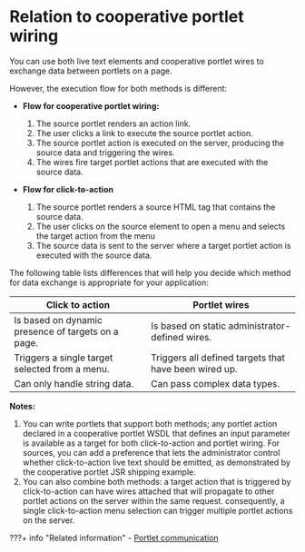 # Relation to cooperative portlet wiring

You can use both live text elements and cooperative portlet wires to exchange data between portlets on a page.

However, the execution flow for both methods is different:

-   **Flow for cooperative portlet wiring:**

    1.  The source portlet renders an action link.
    2.  The user clicks a link to execute the source portlet action.
    3.  The source portlet action is executed on the server, producing the source data and triggering the wires.
    4.  The wires fire target portlet actions that are executed with the source data.

-   **Flow for click-to-action**

    1.  The source portlet renders a source HTML tag that contains the source data.
    2.  The user clicks on the source element to open a menu and selects the target action from the menu
    3.  The source data is sent to the server where a target portlet action is executed with the source data.

The following table lists differences that will help you decide which method for data exchange is appropriate for your application:

|Click to action|Portlet wires|
|---------------|-------------|
|Is based on dynamic presence of targets on a page.|Is based on static administrator-defined wires.|
|Triggers a single target selected from a menu.|Triggers all defined targets that have been wired up.|
|Can only handle string data.|Can pass complex data types.|

**Notes:**

1.  You can write portlets that support both methods; any portlet action declared in a cooperative portlet WSDL that defines an input parameter is available as a target for both click-to-action and portlet wiring. For sources, you can add a preference that lets the administrator control whether click-to-action live text should be emitted, as demonstrated by the cooperative portlet JSR shipping example.
2.  You can also combine both methods: a target action that is triggered by click-to-action can have wires attached that will propagate to other portlet actions on the server within the same request. consequently, a single click-to-action menu selection can trigger multiple portlet actions on the server.


???+ info "Related information"
    - [Portlet communication](../../portlet_communication/index.md)

